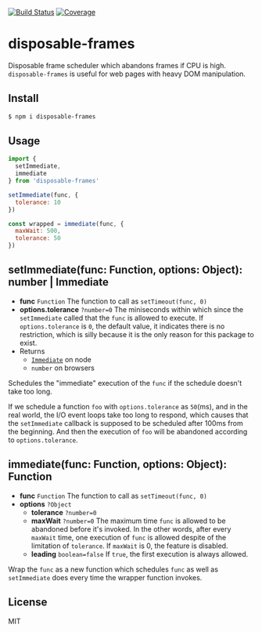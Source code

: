 [![Build Status](https://travis-ci.org/kaelzhang/disposable-frames.svg?branch=master)](https://travis-ci.org/kaelzhang/disposable-frames)
[![Coverage](https://codecov.io/gh/kaelzhang/disposable-frames/branch/master/graph/badge.svg)](https://codecov.io/gh/kaelzhang/disposable-frames)
<!-- optional appveyor tst
[![Windows Build Status](https://ci.appveyor.com/api/projects/status/github/kaelzhang/disposable-frames?branch=master&svg=true)](https://ci.appveyor.com/project/kaelzhang/disposable-frames)
-->
<!-- optional npm version
[![NPM version](https://badge.fury.io/js/disposable-frames.svg)](http://badge.fury.io/js/disposable-frames)
-->
<!-- optional npm downloads
[![npm module downloads per month](http://img.shields.io/npm/dm/disposable-frames.svg)](https://www.npmjs.org/package/disposable-frames)
-->
<!-- optional dependency status
[![Dependency Status](https://david-dm.org/kaelzhang/disposable-frames.svg)](https://david-dm.org/kaelzhang/disposable-frames)
-->

# disposable-frames

Disposable frame scheduler which abandons frames if CPU is high. `disposable-frames` is useful for web pages with heavy DOM manipulation.

## Install

```sh
$ npm i disposable-frames
```

## Usage

```js
import {
  setImmediate,
  immediate
} from 'disposable-frames'

setImmediate(func, {
  tolerance: 10
})
```

```js
const wrapped = immediate(func, {
  maxWait: 500,
  tolerance: 50
})
```

## setImmediate(func: Function, options: Object): number | Immediate

- **func** `Function` The function to call as `setTimeout(func, 0)`
- **options.tolerance** `?number=0` The miniseconds within which since the `setImmediate` called that the `func` is allowed to execute. If `options.tolerance` is `0`, the default value, it indicates there is no restriction, which is silly because it is the only reason for this package to exist.
- Returns
  - [`Immediate`](https://nodejs.org/dist/latest-v11.x/docs/api/timers.html#timers_class_immediate) on node
  - `number` on browsers

Schedules the "immediate" execution of the `func` if the schedule doesn't take too long.

If we schedule a function `foo` with `options.tolerance` as `50`(ms), and in the real world, the I/O event loops take too long to respond, which causes that the `setImmediate` callback is supposed to be scheduled after 100ms from the beginning. And then the execution of `foo` will be abandoned according to `options.tolerance`.

## immediate(func: Function, options: Object): Function

- **func** `Function` The function to call as `setTimeout(func, 0)`
- **options** `?Object`
  - **tolerance** `?number=0`
  - **maxWait** `?number=0` The maximum time `func` is allowed to be abandoned before it's invoked. In the other words, after every `maxWait` time, one execution of `func` is allowed despite of the limitation of `tolerance`. If `maxWait` is 0, the feature is disabled.
  - **leading** `boolean=false` If `true`, the first execution is always allowed.

Wrap the `func` as a new function which schedules `func` as well as `setImmediate` does every time the wrapper function invokes.

## License

MIT
